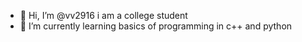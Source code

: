 - 👋 Hi, I’m @vv2916
     i am a college student
- 🌱 I’m currently learning basics of programming in c++ and python

<!---
vv2916/vv2916 is a ✨ special ✨ repository because its `README.md` (this file) appears on your GitHub profile.
You can click the Preview link to take a look at your changes.
--->
